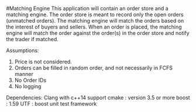 #Matching Engine
This application will contain an order store and a matching engine. 
The order store is meant to record only the open orders (unmatched orders). 
The matching engine will match the orders based on the interest of buyers and sellers. 
When an order is placed, the matching engine will match the order against the order(s) in the order store and notify the trader if matched.

Assumptions:
1. Price is not considered.
2. Orders can be filled in random order, and not necessarily in FCFS manner
3. No Order IDs
4. No logging

Dependencies:
Clang with c++14 support
cmake : version 3.5 or more
boost : 1.59
UTF : boost unit test framework
